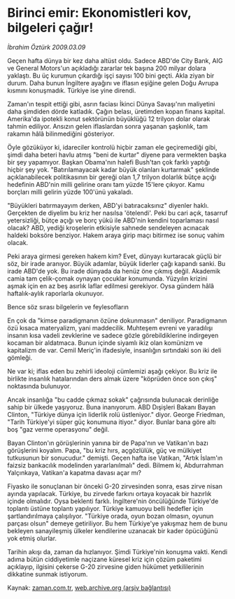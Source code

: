 # Birinci emir: Ekonomistleri kov, bilgeleri çağır!

*İbrahim Öztürk 2009.03.09*

<tr><td class="metin" colspan="2" style="padding-top: 20px; padding-left: 5px; padding-right: 10px;">Geçen hafta dünya bir kez daha altüst oldu. Sadece ABD'de City Bank, AIG ve General Motors'un açıkladığı zararlar tek başına 200 milyar dolara yaklaştı. Bu üç kurumun çıkardığı işçi sayısı 100 bini geçti. Akla ziyan bir durum. Daha bunun İngiltere ayağını ve iflasın eşiğine gelen Doğu Avrupa kısmını konuşmadık. Türkiye ise yine direndi.</td></tr><tr><td class="metin" colspan="2" style="padding-top: 20px; padding-left: 5px; padding-right: 10px;"><p>Zaman'ın tespit ettiği gibi, asrın faciası İkinci Dünya Savaşı'nın maliyetini daha şimdiden dörde katladık. Çağın belası, üretimden kopan finans kapital. Amerika'da ipotekli konut sektörünün büyüklüğü 12 trilyon dolar olarak tahmin ediliyor. Ansızın gelen iflaslardan sonra yaşanan şaşkınlık, tam rakamın hâlâ bilinmediğini gösteriyor.
<p>Öyle gözüküyor ki, idareciler kontrolü hiçbir zaman ele geçiremediği gibi, şimdi daha beteri havlu atmış "beni de kurtar" diyene para vermekten başka bir şey yapamıyor. Başkan Obama'nın halefi Bush'tan çok farklı yaptığı hiçbir şey yok. "Batırılamayacak kadar büyük olanları kurtarmak" şeklinde açıklanabilecek politikasının bir gereği olan 1,7 trilyon dolarlık bütçe açığı hedefinin ABD'nin milli gelirine oranı tam yüzde 15'lere çıkıyor. Kamu borçları milli gelirin yüzde 100'ünü yakaladı.
<p>"Büyükleri batırmayayım derken, ABD'yi batıracaksınız" diyenler haklı. Gerçekten de diyelim bu kriz her nasılsa 'ötelendi'. Peki bu cari açık, tasarruf yetersizliği, bütçe açığı ve borç yükü ile ABD'nin kendini toparlaması nasıl olacak? ABD, yediği kroşelerin etkisiyle sahnede sendeleyen acınacak haldeki boksöre benziyor. Hakem araya girip maçı bitirmez ise sonuç vahim olacak.
<p>Peki araya girmesi gereken hakem kim? Evet, dünyayı kurtaracak güçlü bir söz, bir irade aranıyor. Büyük adamlar, büyük liderler çağı kapandı sanki. Bu irade ABD'de yok. Bu irade dünyada da henüz öne çıkmış değil. Akademik camia tam çelik-çomak oynayan çocuklar konumunda. Yüzyılın krizini aşmak için en az beş asırlık laflar edilmesi gerekiyor. Oysa gündem hâlâ haftalık-aylık raporlarla okunuyor.
<p>Bence söz sırası bilgelerin ve feylesofların
<p>En çok da "kimse paradigmanın özüne dokunmasın" deniliyor. Paradigmanın özü kısaca materyalizm, yani maddecilik. Muhteşem evreni ve yaradılışı insanın kısa vadeli zevklerine ve sadece gözle görebildiklerine indirgeyen kocaman bir aldatmaca. Bunun içinde siyamlı ikiz olan komünizm ve kapitalizm de var. Cemil Meriç'in ifadesiyle, insanlığın sırtındaki son iki deli gömleği.
<p>Ne var ki; iflas eden bu zehirli ideoloji cümlemizi aşağı çekiyor. Bu kriz ile birlikte insanlık hatalarından ders almak üzere "köprüden önce son çıkış" noktasında bulunuyor.
<p>Ancak insanlığa "bu cadde çıkmaz sokak" çağrısında bulunacak derinliğe sahip bir ülkede yaşıyoruz. Buna inanıyorum. ABD Dışişleri Bakanı Bayan Clinton, "Türkiye dünya için liderlik rolü üstleniyor." diyor. George Friedman, "Tarih Türkiye'yi süper güç konumuna itiyor." diyor. Bunlar bana göre altı boş "gaz verme operasyonu" değil.
<p>Bayan Clinton'ın görüşlerinin yanına bir de Papa'nın ve Vatikan'ın bazı görüşlerini koyalım. Papa, "bu kriz hırs, açgözlülük, güç ve mülkiyet tutkusunun bir sonucudur." demişti. Geçen hafta ise Vatikan, "Artık İslam'ın faizsiz bankacılık modelinden yararlanılmalı" dedi. Bilmem ki, Abdurrahman Yalçınkaya, Vatikan'a kapatma davası açar mı?
<p>Fiyasko ile sonuçlanan bir önceki G-20 zirvesinden sonra, esas zirve nisan ayında yapılacak. Türkiye, bu zirvede farkını ortaya koyacak bir hazırlık içinde olmalıdır. Oysa beklenti farklı. İngiltere'nin öncülüğünde Türkiye'de toplantı üstüne toplantı yapılıyor. Türkiye kamuoyu belli hedefler için şartlandırılmaya çalışılıyor. "Türkiye orada, oyun bozan olmasın, oyunun parçası olsun" demeye getiriliyor. Bu hem Türkiye'ye yakışmaz hem de bunu bekleyen sanayileşmiş ülkeler kendilerine uzanacak bir kader öpücüğünü yok etmiş olurlar.
<p>Tarihin akışı da, zaman da hızlanıyor. Şimdi Türkiye'nin konuşma vakti. Kendi adıma bütün ciddiyetimle naçizane küresel kriz için çözüm paketimi açıklayıp, ilgisini çekerse G-20 zirvesine giden hükümet yetkililerinin dikkatine sunmak istiyorum.<br/></p></p></p></p></p></p></p></p></p></p></p></td></tr>

Kaynak: [zaman.com.tr](http://zaman.com.tr/yazar.do?yazino=823137), [web.archive.org (arşiv bağlantısı)](http://web.archive.org/web/20090316045537/http://www.zaman.com.tr:80/yazar.do?yazino=823137)
